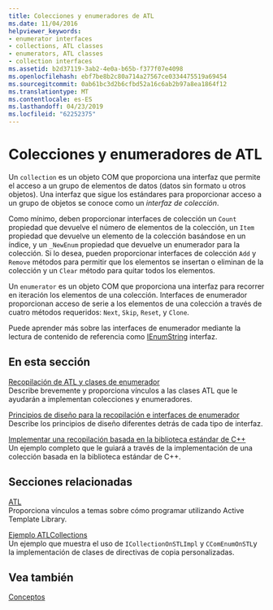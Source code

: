 ```yaml
---
title: Colecciones y enumeradores de ATL
ms.date: 11/04/2016
helpviewer_keywords:
- enumerator interfaces
- collections, ATL classes
- enumerators, ATL classes
- collection interfaces
ms.assetid: b2d37119-3ab2-4e0a-b65b-f377f07e4098
ms.openlocfilehash: ebf7be8b2c80a714a27567ce0334475519a69454
ms.sourcegitcommit: 0ab61bc3d2b6cfbd52a16c6ab2b97a8ea1864f12
ms.translationtype: MT
ms.contentlocale: es-ES
ms.lasthandoff: 04/23/2019
ms.locfileid: "62252375"
---
```

# <a name="atl-collections-and-enumerators"></a>Colecciones y enumeradores de ATL

Un `collection` es un objeto COM que proporciona una interfaz que permite el acceso a un grupo de elementos de datos (datos sin formato u otros objetos). Una interfaz que sigue los estándares para proporcionar acceso a un grupo de objetos se conoce como un *interfaz de colección*.

Como mínimo, deben proporcionar interfaces de colección un `Count` propiedad que devuelve el número de elementos de la colección, un `Item` propiedad que devuelve un elemento de la colección basándose en un índice, y un `_NewEnum` propiedad que devuelve un enumerador para la colección. Si lo desea, pueden proporcionar interfaces de colección `Add` y `Remove` métodos para permitir que los elementos se insertan o eliminan de la colección y un `Clear` método para quitar todos los elementos.

Un `enumerator` es un objeto COM que proporciona una interfaz para recorrer en iteración los elementos de una colección. Interfaces de enumerador proporcionan acceso de serie a los elementos de una colección a través de cuatro métodos requeridos: `Next`, `Skip`, `Reset`, y `Clone`.

Puede aprender más sobre las interfaces de enumerador mediante la lectura de contenido de referencia como [IEnumString](/windows/desktop/api/objidl/nn-objidl-ienumstring) interfaz.

## <a name="in-this-section"></a>En esta sección

[Recopilación de ATL y clases de enumerador](../atl/atl-collection-and-enumerator-classes.md)<br/>
Describe brevemente y proporciona vínculos a las clases ATL que le ayudarán a implementan colecciones y enumeradores.

[Principios de diseño para la recopilación e interfaces de enumerador](../atl/design-principles-for-collection-and-enumerator-interfaces.md)<br/>
Describe los principios de diseño diferentes detrás de cada tipo de interfaz.

[Implementar una recopilación basada en la biblioteca estándar de C++](../atl/implementing-an-stl-based-collection.md)<br/>
Un ejemplo completo que le guiará a través de la implementación de una colección basada en la biblioteca estándar de C++.

## <a name="related-sections"></a>Secciones relacionadas

[ATL](../atl/active-template-library-atl-concepts.md)<br/>
Proporciona vínculos a temas sobre cómo programar utilizando Active Template Library.

[Ejemplo ATLCollections](../overview/visual-cpp-samples.md)<br/>
Un ejemplo que muestra el uso de `ICollectionOnSTLImpl` y `CComEnumOnSTL`y la implementación de clases de directivas de copia personalizadas.

## <a name="see-also"></a>Vea también

[Conceptos](../atl/active-template-library-atl-concepts.md)
